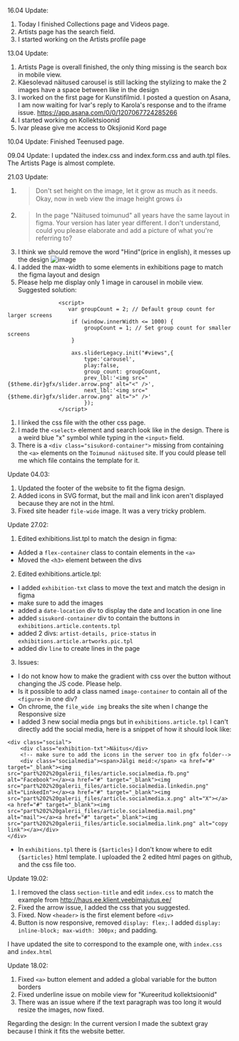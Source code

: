 16.04 Update:

1. Today I finished Collections page and Videos page.
2. Artists page has the search field.
3. I started working on the Artists profile page

13.04 Update:

1. Artists Page is overall finished, the only thing missing is the search box in mobile view.
2. Käesolevad näitused carousel is still lacking the stylizing to make the 2 images have a space between like in the design
3. I worked on the first page for Kunstifilmid. I posted a question on Asana, I am now waiting for Ivar's reply to Karola's response and to the iframe issue.
   https://app.asana.com/0/0/1207067724285266
4. I started working on Kollektsioonid
5. Ivar please give me access to Oksjionid Kord page

10.04 Update:
Finished Teenused page.

09.04 Update:
I updated the index.css and index.form.css and auth.tpl files.
The Artists Page is almost complete.

21.03 Update:

1. > Don't set height on the image, let it grow as much as it needs.
   > Okay, now in web view the image height grows 👍
   >
2. > In the page "Näitused toimunud" all years have the same layout in figma. Your version has later year different.
   > I don't understand, could you please elaborate and add a picture of what you're referring to?
   >
3. I think we should remove the word "Hind"(price in english), it messes up the design
   ![image](https://github.com/HausGalerii/Frontend/assets/117300935/4bb4d5be-be50-484f-a5d3-8c46eb4b6ba8)
4. I added the max-width to some elements in exhibitions page to match the figma layout and design
5. Please help me display only 1 image in carousel in mobile view. Suggested solution:

```
				<script>
				   var groupCount = 2; // Default group count for larger screens
				    if (window.innerWidth <= 1000) { 
    				    groupCount = 1; // Set group count for smaller screens
    				}

					axs.sliderLegacy.init("#views",{
						type:'carousel',
						play:false,
						group_count: groupCount,
						prev_lbl:'<img src="{$theme.dir}gfx/slider.arrow.png" alt="<" />',
						next_lbl:'<img src="{$theme.dir}gfx/slider.arrow.png" alt=">" />'
						});
				</script>

```

1. I linked the css file with the other css page.
2. I made the `<select>` element and search look like in the design. There is a weird blue "x" symbol while typing in the `<input>` field.
3. There is a `<div class="sisukord-container">` missing from containing the `<a>` elements on the `Toimunud näitused` site. If you could please tell me which file contains the template for it.

Update 04.03:

1. Updated the footer of the website to fit the figma design.
2. Added icons in SVG format, but the mail and link icon aren't displayed because they are not in the html.
3. Fixed site header `file-wide` image. It was a very tricky problem.

Update 27.02:

1. Edited exhibitions.list.tpl to match the design in figma:

- Added a `flex-container` class to contain elements in the `<a>`
- Moved the `<h3>` element between the divs

2. Edited exhibitions.article.tpl:

- I added `exhibition-txt` class to move the text and match the design in figma
- make sure to add the images
- added a `date-location` div to display the date and location in one line
- added `sisukord-container` div to contain the buttons in `exhibitions.article.contents.tpl`
- added 2 divs: `artist-details, price-status` in `exhibitions.article.artworks.pic.tpl`
- added div `line` to create lines in the page

3. Issues:

- I do not know how to make the gradient with css over the button without changing the JS code. Please help.
- Is it possible to add a class named `image-container` to contain all of the `<figure>` in one div?
- On chrome, the `file_wide img` breaks the site when I change the Responsive size
- I added 3 new social media pngs but in `exhibitions.article.tpl` I can't directly add the social media,
  here is a snippet of how it should look like:

```
<div class="social">
	<div class="exhibition-txt">Näitus</div>
	<!-- make sure to add the icons in the server too in gfx folder-->
	<div class="socialmedia"><span>Jälgi meid:</span> <a href="#" target="_blank"><img src="part%202%20galerii_files/article.socialmedia.fb.png" alt="Facebook"></a><a href="#" target="_blank"><img src="part%202%20galerii_files/article.socialmedia.linkedin.png" alt="LinkedIn"></a><a href="#" target="_blank"><img src="part%202%20galerii_files/article.socialmedia.x.png" alt="X"></a><a href="#" target="_blank"><img src="part%202%20galerii_files/article.socialmedia.mail.png" alt="mail"></a><a href="#" target="_blank"><img src="part%202%20galerii_files/article.socialmedia.link.png" alt="copy link"></a></div>
</div>
```

- In `exhibitions.tpl` there is `{$articles}` I don't know where to edit `{$articles}` html template. I uploaded the 2 edited html pages on github, and the css file too.

Update 19.02:

1. I removed the class `section-title` and edit `index.css` to match the example from http://haus.ee.klient.veebimajutus.ee/
2. Fixed the arrow issue, I added the css that you suggested.
3. Fixed. Now `<header>` is the first element before `<div>`
4. Button is now responsive, removed `display: flex;`. I added `display: inline-block; max-width: 300px;` and padding.

I have updated the site to correspond to the example one, with `index.css` and `index.html`

Update 18.02:

1. Fixed `<a>` button element and added a global variable for the button borders
2. Fixed underline issue on mobile view for "Kureeritud kollektsioonid"
3. There was an issue where if the text paragraph was too long it would resize the images, now fixed.

Regarding the design: In the current version I made the subtext gray because I think it fits the website better.
